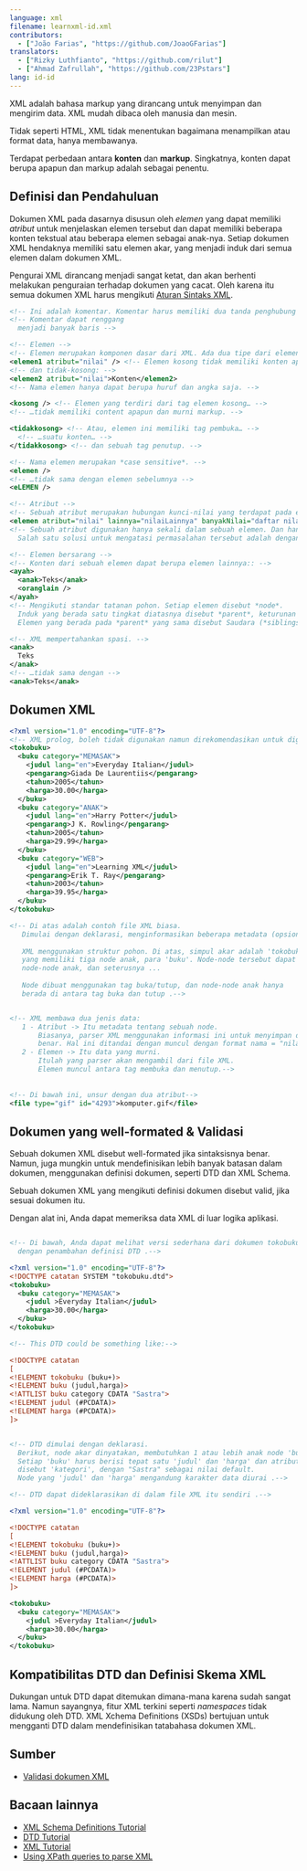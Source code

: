 ```yaml
---
language: xml
filename: learnxml-id.xml
contributors:
  - ["João Farias", "https://github.com/JoaoGFarias"]
translators:
  - ["Rizky Luthfianto", "https://github.com/rilut"]
  - ["Ahmad Zafrullah", "https://github.com/23Pstars"]
lang: id-id
---
```


XML adalah bahasa markup yang dirancang untuk menyimpan dan mengirim data. XML mudah dibaca oleh manusia dan mesin.

Tidak seperti HTML, XML tidak menentukan bagaimana menampilkan atau format data, hanya membawanya.

Terdapat perbedaan antara **konten** dan **markup**. Singkatnya, konten dapat berupa apapun dan markup adalah sebagai penentu.
 
## Definisi dan Pendahuluan
 
Dokumen XML pada dasarnya disusun oleh *elemen* yang dapat memiliki *atribut* untuk menjelaskan elemen tersebut dan dapat memiliki beberapa konten tekstual atau beberapa elemen sebagai anak-nya. Setiap dokumen XML hendaknya memiliki satu elemen akar, yang menjadi induk dari semua elemen dalam dokumen XML.
 
Pengurai XML dirancang menjadi sangat ketat, dan akan berhenti melakukan penguraian terhadap dokumen yang cacat. Oleh karena itu semua dokumen XML harus mengikuti [Aturan Sintaks XML](http://www.w3schools.com/xml/xml_syntax.asp).

```xml
<!-- Ini adalah komentar. Komentar harus memiliki dua tanda penghubung secara berurutan (-). -->
<!-- Komentar dapat renggang
  menjadi banyak baris -->

<!-- Elemen -->
<!-- Elemen merupakan komponen dasar dari XML. Ada dua tipe dari elemen, kosong: -->
<elemen1 atribut="nilai" /> <!-- Elemen kosong tidak memiliki konten apapun -->
<!-- dan tidak-kosong: -->
<elemen2 atribut="nilai">Konten</elemen2>
<!-- Nama elemen hanya dapat berupa huruf dan angka saja. -->

<kosong /> <!-- Elemen yang terdiri dari tag elemen kosong… -->
<!-- …tidak memiliki content apapun dan murni markup. -->

<tidakkosong> <!-- Atau, elemen ini memiliki tag pembuka… -->
  <!-- …suatu konten… -->
</tidakkosong> <!-- dan sebuah tag penutup. -->

<!-- Nama elemen merupakan *case sensitive*. -->
<elemen />
<!-- …tidak sama dengan elemen sebelumnya -->
<eLEMEN />

<!-- Atribut -->
<!-- Sebuah atribut merupakan hubungan kunci-nilai yang terdapat pada elemen. -->
<elemen atribut="nilai" lainnya="nilaiLainnya" banyakNilai="daftar nilai ber-spasi" />
<!-- Sebuah atribut digunakan hanya sekali dalam sebuah elemen. Dan hanya memiliki satu nilai.
  Salah satu solusi untuk mengatasi permasalahan tersebut adalah dengan menggunakan daftar nilai ber-spasi. -->

<!-- Elemen bersarang -->
<!-- Konten dari sebuah elemen dapat berupa elemen lainnya:: -->
<ayah>
  <anak>Teks</anak>
  <oranglain />
</ayah>
<!-- Mengikuti standar tatanan pohon. Setiap elemen disebut *node*.
  Induk yang berada satu tingkat diatasnya disebut *parent*, keturunan yang berada satu tingkat dibawahnya disebut *children*.
  Elemen yang berada pada *parent* yang sama disebut Saudara (*siblings*). -->

<!-- XML mempertahankan spasi. -->
<anak>
  Teks
</anak>
<!-- …tidak sama dengan -->
<anak>Teks</anak>
```
 

## Dokumen XML

```xml
<?xml version="1.0" encoding="UTF-8"?>
<!-- XML prolog, boleh tidak digunakan namun direkomendasikan untuk digunakan. -->
<tokobuku>
  <buku category="MEMASAK">
    <judul lang="en">Everyday Italian</judul>
    <pengarang>Giada De Laurentiis</pengarang>
    <tahun>2005</tahun>
    <harga>30.00</harga>
  </buku>
  <buku category="ANAK">
    <judul lang="en">Harry Potter</judul>
    <pengarang>J K. Rowling</pengarang>
    <tahun>2005</tahun>
    <harga>29.99</harga>
  </buku>
  <buku category="WEB">
    <judul lang="en">Learning XML</judul>
    <pengarang>Erik T. Ray</pengarang>
    <tahun>2003</tahun>
    <harga>39.95</harga>
  </buku>
</tokobuku>

<!-- Di atas adalah contoh file XML biasa.
   Dimulai dengan deklarasi, menginformasikan beberapa metadata (opsional).
  
   XML menggunakan struktur pohon. Di atas, simpul akar adalah 'tokobuku',
   yang memiliki tiga node anak, para 'buku'. Node-node tersebut dapat memiliki
   node-node anak, dan seterusnya ...
  
   Node dibuat menggunakan tag buka/tutup, dan node-node anak hanya
   berada di antara tag buka dan tutup .-->


<!-- XML membawa dua jenis data:
   1 - Atribut -> Itu metadata tentang sebuah node.
       Biasanya, parser XML menggunakan informasi ini untuk menyimpan data dengan
       benar. Hal ini ditandai dengan muncul dengan format nama = "nilai" dalam pembukaan tag.
   2 - Elemen -> Itu data yang murni.
       Itulah yang parser akan mengambil dari file XML.
       Elemen muncul antara tag membuka dan menutup.-->
      
  
<!-- Di bawah ini, unsur dengan dua atribut-->
<file type="gif" id="4293">komputer.gif</file>


```

## Dokumen yang well-formated & Validasi

Sebuah dokumen XML disebut well-formated jika sintaksisnya benar.
Namun, juga mungkin untuk mendefinisikan lebih banyak batasan dalam dokumen,
menggunakan definisi dokumen, seperti DTD dan XML Schema.

Sebuah dokumen XML yang mengikuti definisi dokumen disebut valid,
jika sesuai dokumen itu.

Dengan alat ini, Anda dapat memeriksa data XML di luar logika aplikasi.

```xml

<!-- Di bawah, Anda dapat melihat versi sederhana dari dokumen tokobuku,
  dengan penambahan definisi DTD .-->

<?xml version="1.0" encoding="UTF-8"?>
<!DOCTYPE catatan SYSTEM "tokobuku.dtd">
<tokobuku>
  <buku category="MEMASAK">
    <judul >Everyday Italian</judul>
    <harga>30.00</harga>
  </buku>
</tokobuku>

<!-- This DTD could be something like:-->

<!DOCTYPE catatan
[
<!ELEMENT tokobuku (buku+)>
<!ELEMENT buku (judul,harga)>
<!ATTLIST buku category CDATA "Sastra">
<!ELEMENT judul (#PCDATA)>
<!ELEMENT harga (#PCDATA)>
]>


<!-- DTD dimulai dengan deklarasi.
  Berikut, node akar dinyatakan, membutuhkan 1 atau lebih anak node 'buku'.
  Setiap 'buku' harus berisi tepat satu 'judul' dan 'harga' dan atribut
  disebut 'kategori', dengan "Sastra" sebagai nilai default.
  Node yang 'judul' dan 'harga' mengandung karakter data diurai .-->

<!-- DTD dapat dideklarasikan di dalam file XML itu sendiri .-->

<?xml version="1.0" encoding="UTF-8"?>

<!DOCTYPE catatan
[
<!ELEMENT tokobuku (buku+)>
<!ELEMENT buku (judul,harga)>
<!ATTLIST buku category CDATA "Sastra">
<!ELEMENT judul (#PCDATA)>
<!ELEMENT harga (#PCDATA)>
]>

<tokobuku>
  <buku category="MEMASAK">
    <judul >Everyday Italian</judul>
    <harga>30.00</harga>
  </buku>
</tokobuku>
```
## Kompatibilitas DTD dan Definisi Skema XML

Dukungan untuk DTD dapat ditemukan dimana-mana karena sudah sangat lama. Namun sayangnya, fitur XML terkini seperti *namespaces* tidak didukung oleh DTD. XML Xchema Definitions (XSDs) bertujuan untuk mengganti DTD dalam mendefinisikan tatabahasa dokumen XML.

## Sumber

* [Validasi dokumen XML](http://www.xmlvalidation.com)

## Bacaan lainnya

* [XML Schema Definitions Tutorial](http://www.w3schools.com/schema/)
* [DTD Tutorial](http://www.w3schools.com/xml/xml_dtd_intro.asp)
* [XML Tutorial](http://www.w3schools.com/xml/default.asp)
* [Using XPath queries to parse XML](http://www.w3schools.com/xml/xml_xpath.asp)
